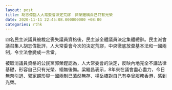 ```yaml
---
layout: post
title: 胡志偉指人大常委會決定荒謬　郭榮鏗稱自己只有光榮
date: 2020-11-11 22:45:08.000000000 +08:00
categories: rthk
---
```


四名民主派議員被裁定喪失議員資格後，民主派全體議員決定集體總辭。民主派會議召集人胡志偉批評，人大常委會今次的決定荒謬，中央徹底放棄基本法和一國兩制，令立法會變成一言堂。

被取消議員資格的公民黨郭榮鏗認為，人大常委會的決定，反映內地完全不講法律基礎，形容自己只有光榮、絕無後悔。梁繼昌表示，8年來在議會盡心盡力，今日無奈引退、郭家麒形容一國兩制已蕩然無存、楊岳橋對自己有幸曾服務香港，感到光榮。
